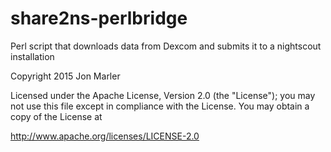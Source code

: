 # share2ns-perlbridge
Perl script that downloads data from Dexcom and submits it to a nightscout installation



Copyright 2015 Jon Marler

Licensed under the Apache License, Version 2.0 (the "License");
you may not use this file except in compliance with the License.
You may obtain a copy of the License at

http://www.apache.org/licenses/LICENSE-2.0
